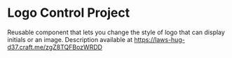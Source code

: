 # Logo Control Project

Reusable component that lets you change the style of logo that can display initials or an image.
Description available at https://laws-hug-d37.craft.me/zgZ8TQFBozWRDD
